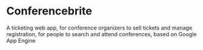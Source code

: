 # Conferencebrite
A ticketing web app, for conference organizers to sell tickets and manage registration, for people to search and attend conferences, based on Google App Engine
